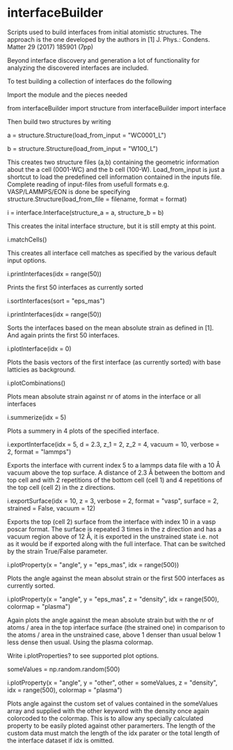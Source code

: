 # interfaceBuilder

Scripts used to build interfaces from initial atomistic structures.
The approach is the one developed by the authors in 
[1] J. Phys.: Condens. Matter 29 (2017) 185901 (7pp)

Beyond interface discovery and generation a lot of functionality
for analyzing the discovered interfaces are included.
 
To test building a collection of interfaces do the following

Import the module and the pieces needed
 
from interfaceBuilder import structure
from interfaceBuilder import interface

Then build two structures by writing

a = structure.Structure(load_from_input = "WC0001_L")

b = structure.Structure(load_from_input = "W100_L")

This creates two structure files (a,b) containing the geometric information about
the a cell (0001-WC) and the b cell (100-W). Load_from_input is just a shortcut 
to load the predefined cell information contained in the inputs file. Complete
reading of input-files from usefull formats e.g. VASP/LAMMPS/EON is done be specifying
structure.Structure(load_from_file = filename, format = format)

i = interface.Interface(structure_a = a, structure_b = b)

This creates the inital interface structure, but it is still empty at this point.

i.matchCells()

This creates all interface cell matches as specified by the various default input options.

i.printInterfaces(idx = range(50))

Prints the first 50 interfaces as currently sorted

i.sortInterfaces(sort = "eps_mas")

i.printInterfaces(idx = range(50))

Sorts the interfaces based on the mean absolute strain as defined in [1]. 
And again prints the first 50 interfaces.

i.plotInterface(idx = 0)

Plots the basis vectors of the first interface (as currently sorted) with base latticies as background.

i.plotCombinations()

Plots mean absolute strain against nr of atoms in the interface or all interfaces

i.summerize(idx = 5)

Plots a summery in 4 plots of the specified interface.

i.exportInterface(idx = 5, d = 2.3, z_1 = 2, z_2 = 4, vacuum = 10, verbose = 2, format = "lammps")

Exports the interface with current index 5 to a lammps data file with a 10 Å vacuum above the top surface. A distance of 2.3 Å between the bottom and top cell and with 2 repetitions of the bottom cell (cell 1) and 4 repetitions of the top cell (cell 2) in the z directions.

i.exportSurface(idx = 10, z = 3, verbose = 2, format = "vasp", surface = 2, strained = False, vacuum = 12)

Exports the top (cell 2) surface from the interface with index 10 in a vasp poscar format. The surface is repeated 3 times in the z direction and has a vacuum region above of 12 Å, it is exported in the unstrained state i.e. not as it would be if exported along with the full interface. That can be switched by the strain True/False parameter.

i.plotProperty(x = "angle", y  = "eps_mas", idx = range(500))

Plots the angle against the mean absolut strain or the first 500 interfaces as currently sorted.

i.plotProperty(x = "angle", y  = "eps_mas", z = "density", idx = range(500), colormap = "plasma")

Again plots the angle against the mean absolute strain but with the nr of atoms / area in the top interface surface (the strained one) in comparison 
to the atoms / area in the unstrained case, above 1 denser than usual below 1 less dense then usual. Using the plasma colormap.

Write i.plotProperties? to see supported plot options.

someValues = np.random.random(500)

i.plotProperty(x = "angle", y  = "other", other = someValues, z = "density", idx = range(500), colormap = "plasma")

Plots angle against the custom set of values contained in the someValues array and supplied with the other keyword with the density once again colorcoded to the colormap. This is to allow any specially calculated property to be easily ploted against other paramerters. The length of the custom data must match the length of the idx parater or the total length of the interface dataset if idx is omitted.
